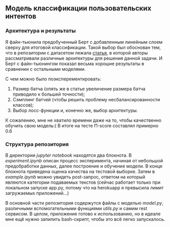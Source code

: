 ## Модель классификации пользовательских интентов

### Архитектура и результаты

Я файн-тьюнила предобученный Берт с добавленным линейным слоем сверху для итоговой классификации. Такой выбор был обоснован тем, что в репозитории с датасетом лежала [статья](https://arxiv.org/pdf/2003.04807.pdf), в которой авторы рассматривали различные архитектуры для решения данной задачи. И Берт с файн-тьюнингом показал весьма хорошие результаты в сравнении с остальными моделями.

С чем можно было поэксперементировать:
1. Размер батча (опять же в статье увеличение размера батча приводило к большей точности);
2. Сэмплинг батчей (чтобы решить проблему несбалансированности классов);
3. Выбор лосс-функции и, конечно же, выбор архитектуры.

К сожалению, мне не хватило времени даже на то, чтобы качественно обучить свою модель:(
В итоге на тесте f1-score составлял примерно 0.6

### Структура репозитория

В директории *jupyter notebook* находятся два блокнота. В *experiment.ipynb* описан процесс эксперимента, начиная от небольшой предобработки данных, далее построение и обучение модели. В конце блокнота приведена оценка качества на тестовой выборке. Затем в *example.ipynb* можно увидеть post-запрос, ответом на который являются категории подаваемых текстов (сейчас работает только при локальном запуске app.py, потому что на herokuapp я превысила лимит загружаемых приложений...)

В основной части репозитория содержутся файлы с моделью *model.py*, различными вспомогательными функциями *utils.py* и самим rest сервисом. В целом, приложение готово к использованию, но в идеале мне ещё нужно запилить bash-скрипт, чтобы это всё легко запускалось.
